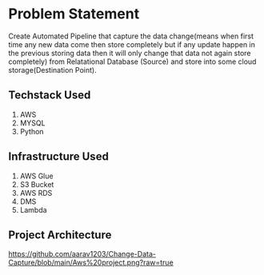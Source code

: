 # Problem Statement
Create Automated Pipeline that capture the data change(means when first time any new data come  then store completely but if any update happen in the previous storing data then it will only change that data not again store completely) from Relatational Database (Source) and store into some cloud storage(Destination Point).

## Techstack Used
1. AWS
2. MYSQL 
3. Python

## Infrastructure Used
1. AWS Glue
2. S3 Bucket
3. AWS RDS
4. DMS
5. Lambda

## Project Architecture
https://github.com/aarav1203/Change-Data-Capture/blob/main/Aws%20project.png?raw=true

